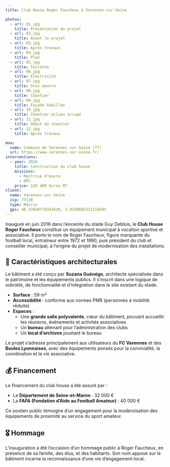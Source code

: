```yaml
---
title: Club House Roger Faucheux à Varennes-sur-Seine

photos:
  - url: 01.jpg
    title: Présentation du projet
  - url: 02.jpg
    title: Avant le projet
  - url: 03.jpg
    title: Après travaux
  - url: 04.jpg
    title: Plan
  - url: 05.jpg
    title: Toilette
  - url: 06.jpg
    title: Electricité
  - url: 07.jpg
    title: Gros oeuvre
  - url: 08.jpg
    title: Chantier
  - url: 09.jpg
    title: Façade habillée
  - url: 10.jpg
    title: Chantier milieu occupé
  - url: 11.jpg
    title: Début du chantier
  - url: 12.jpg
    title: Après travaux

moa:
  name: Commune de Varennes sur Seine (77)
  url: https://www.varennes-sur-seine.fr/
interventions:
  - year: 2016
    title: Construction du club house
    missions:
      - Maîtrise d’œuvre
      - OPC
    price: 150 400 Euros HT
client:
  name: Varennes-sur-Seine
  zip: 77130
  type: Mairie
  gps: 48.37648779342626, 2.9250605311118503
---
```


Inauguré en juin 2016 dans l’enceinte du stade Guy Deblois, le **Club House
Roger Faucheux** constitue un équipement municipal à vocation sportive et
associative. Il porte le nom de Roger Faucheux, figure marquante du football
local, entraîneur entre 1972 et 1990, puis président du club et conseiller
municipal, à l’origine du projet de modernisation des installations.

## 🧱 Caractéristiques architecturales

Le bâtiment a été conçu par **Suzana Guénégo**, architecte spécialisée dans le
patrimoine et les équipements publics. Il s’inscrit dans une logique de
sobriété, de fonctionnalité et d’intégration dans le site existant du stade.

- **Surface** : 59 m²
- **Accessibilité** : conforme aux normes PMR (personnes à mobilité réduite)
- **Espaces** :
  - Une **grande salle polyvalente**, cœur du bâtiment, pouvant accueillir les
    réunions, événements et activités associatives
  - Un **bureau** attenant pour l’administration des clubs
  - Un **local d’archives** jouxtant le bureau

Le projet s’adresse principalement aux utilisateurs du **FC Varennes** et des
**Boules Lyonnaises**, avec des équipements pensés pour la convivialité, la
coordination et la vie associative.

## 💰 Financement

Le financement du club house a été assuré par :

- Le **Département de Seine-et-Marne** : 32 000 €
- La **FAFA (Fondation d’Aide au Football Amateur)** : 40 000 €

Ce soutien public témoigne d’un engagement pour la modernisation des équipements
de proximité au service du sport amateur.

## 🎖 Hommage

L’inauguration a été l’occasion d’un hommage public à Roger Faucheux, en
présence de sa famille, des élus, et des habitants. Son nom apposé sur le
bâtiment incarne la reconnaissance d’une vie d’engagement local.
